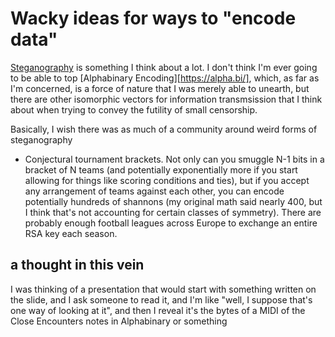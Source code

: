 # Wacky ideas for ways to "encode data"

[Steganography][] is something I think about a lot. I don't think I'm ever going to be able to top [Alphabinary Encoding][https://alpha.bi/], which, as far as I'm concerned, is a force of nature that I was merely able to unearth, but there are other isomorphic vectors for information transmsission that I think about when trying to convey the futility of small censorship.

[Steganography]: https://en.wikipedia.org/wiki/Steganography

Basically, I wish there was as much of a community around weird forms of steganography

- Conjectural tournament brackets. Not only can you smuggle N-1 bits in a bracket of N teams (and potentially exponentially more if you start allowing for things like scoring conditions and ties), but if you accept any arrangement of teams against each other, you can encode potentially hundreds of shannons (my original math said nearly 400, but I think that's not accounting for certain classes of symmetry). There are probably enough football leagues across Europe to exchange an entire RSA key each season.

## a thought in this vein

I was thinking of a presentation that would start with something written on the slide, and I ask someone to read it, and I'm like "well, I suppose that's one way of looking at it", and then I reveal it's the bytes of a MIDI of the Close Encounters notes in Alphabinary or something
